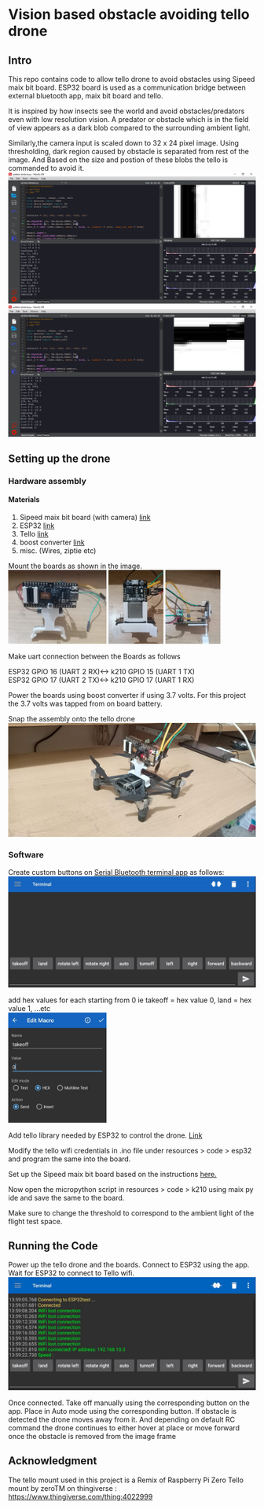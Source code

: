 # Vision based obstacle avoiding tello drone

## Intro
This repo contains code to allow tello drone to avoid obstacles using Sipeed maix bit board. ESP32 board is used as a communication bridge between external bluetooth app, maix bit board and tello.

It is inspired by how insects see the world and avoid obstacles/predators even with low resolution vision. A predator or obstacle which is in the field of view appears as a dark blob compared to the surrounding ambient light.

Similarly,the camera input is scaled down to 32 x 24 pixel image. Using thresholding, dark region caused by obstacle is separated from rest of the image. And Based on the size and postion of these blobs the tello is commanded to avoid it.
<img src="images/obstacle1.png">
<img src="images/obstacle2.png">

## Setting up the drone



### Hardware assembly

#### Materials
1) Sipeed maix bit board (with camera) [link](https://www.seeedstudio.com/Sipeed-MAix-BiT-for-RISC-V-AI-IoT-p-2872.html)
2) ESP32 [link](https://www.amazon.com/HiLetgo-ESP-WROOM-32-Development-Microcontroller-Integrated/dp/B0718T232Z/ref=sr_1_3?dchild=1&keywords=esp32&qid=1610295651&sr=8-3)
3) Tello [link](https://www.amazon.com/Tello-CP-PT-00000252-01-Quadcopter-Drone/dp/B07H4W5YWB/ref=sr_1_2?dchild=1&keywords=tello&qid=1610295767&sr=8-2&th=1)
4) boost converter [link](https://www.amazon.com/Comidox-Module-Voltage-Converter-0-9-5V/dp/B07L76KLRY/ref=sr_1_6?dchild=1&keywords=micro+boost+converter&qid=1610295804&sr=8-6)
5) misc. (Wires, ziptie etc)

Mount the boards as shown in the image.  
<img src="images/front.jpg" width="200">
<img src="images/bottom.jpg" width="112">
<img src="images/side.jpg" width="112">


Make uart connection between the Boards as follows

ESP32 GPIO 16 (UART 2 RX)<-> k210 GPIO 15 (UART 1 TX)  
ESP32 GPIO 17 (UART 2 TX)<-> k210 GPIO 17 (UART 1 RX)

Power the boards using boost converter if using 3.7 volts. For this project the 3.7 volts was tapped from on board battery.

Snap the assembly onto the tello drone
<img src="images/assembled.jpg">

### Software 

Create custom buttons on [Serial Bluetooth terminal app](https://play.google.com/store/apps/details?hl=en&id=de.kai_morich.serial_bluetooth_terminal) as follows:
<img src="images/app.jpg">


add hex values for each starting from 0 ie takeoff = hex value 0, land = hex value 1, ...etc   
<img src="images/macro.jpg" width = "200">

Add tello library needed by ESP32 to control the drone. [Link](https://github.com/aku-projects/ESP32-Tello)

Modify the tello wifi credentials in .ino file under resources > code > esp32 and program the same into the board.

Set up the Sipeed maix bit board based on the instructions [here.](https://maixpy.sipeed.com/en/)

Now open the micropython script in resources > code > k210 using maix py ide and save the same to the board.

Make sure to change the threshold to correspond to the ambient light of the flight test space.

## Running the Code

Power up the tello drone and the boards. Connect to ESP32 using the app. Wait for ESP32 to connect to Tello wifi. 
<img src="images/tello connection.jpg" >

Once connected. Take off manually using the corresponding button on the app. Place in Auto mode using the corresponding button. If obstacle is detected the drone moves away from it. And depending on default RC command the drone continues to either hover at place or move forward once the obstacle is removed from the image frame


## Acknowledgment
The tello mount used in this project is a Remix of Raspberry Pi Zero Tello mount by zeroTM on thingiverse : https://www.thingiverse.com/thing:4022999

